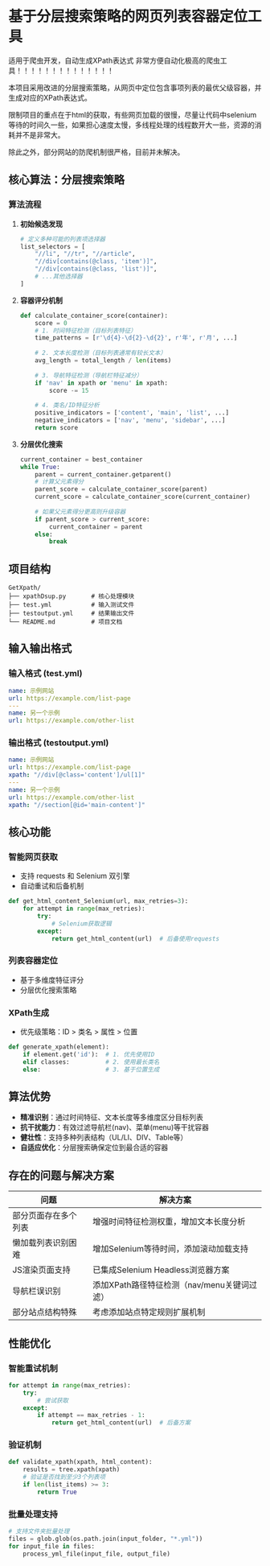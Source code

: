 # 基于分层搜索策略的网页列表容器定位工具

适用于爬虫开发，自动生成XPath表达式
非常方便自动化极高的爬虫工具！！！！！！！！！！！！！！

本项目采用改进的分层搜索策略，从网页中定位包含事项列表的最优父级容器，并生成对应的XPath表达式。

限制项目的重点在于html的获取，有些网页加载的很慢，尽量让代码中selenium等待的时间久一些，如果担心速度太慢，多线程处理的线程数开大一些，资源的消耗并不是非常大。

除此之外，部分网站的防爬机制很严格，目前并未解决。

## 核心算法：分层搜索策略

### 算法流程

1. **初始候选发现**
   ```python
   # 定义多种可能的列表项选择器
   list_selectors = [
       "//li", "//tr", "//article",
       "//div[contains(@class, 'item')]",
       "//div[contains(@class, 'list')]",
       # ...其他选择器
   ]
   ```

2. **容器评分机制**
   ```python
   def calculate_container_score(container):
       score = 0
       # 1. 时间特征检测（目标列表特征）
       time_patterns = [r'\d{4}-\d{2}-\d{2}', r'年', r'月', ...]
       
       # 2. 文本长度检测（目标列表通常有较长文本）
       avg_length = total_length / len(items)
       
       # 3. 导航特征检测（导航栏特征减分）
       if 'nav' in xpath or 'menu' in xpath: 
           score -= 15
       
       # 4. 类名/ID特征分析
       positive_indicators = ['content', 'main', 'list', ...]
       negative_indicators = ['nav', 'menu', 'sidebar', ...]
       return score
   ```

3. **分层优化搜索**
   ```python
   current_container = best_container
   while True:
       parent = current_container.getparent()
       # 计算父元素得分
       parent_score = calculate_container_score(parent)
       current_score = calculate_container_score(current_container)
       
       # 如果父元素得分更高则升级容器
       if parent_score > current_score:
           current_container = parent
       else:
           break
   ```

## 项目结构

```
GetXpath/
├── xpathDsup.py       # 核心处理模块
├── test.yml           # 输入测试文件
├── testoutput.yml     # 结果输出文件
└── README.md          # 项目文档
```

## 输入输出格式

### 输入格式 (test.yml)
```yaml
name: 示例网站
url: https://example.com/list-page
---
name: 另一个示例
url: https://example.com/other-list
```

### 输出格式 (testoutput.yml)
```yaml
name: 示例网站
url: https://example.com/list-page
xpath: "//div[@class='content']/ul[1]"
---
name: 另一个示例
url: https://example.com/other-list
xpath: "//section[@id='main-content']"
```

## 核心功能

### 智能网页获取
- 支持 requests 和 Selenium 双引擎
- 自动重试和后备机制

```python
def get_html_content_Selenium(url, max_retries=3):
    for attempt in range(max_retries):
        try:
            # Selenium获取逻辑
        except:
            return get_html_content(url)  # 后备使用requests
```

### 列表容器定位
- 基于多维度特征评分
- 分层优化搜索策略

### XPath生成
- 优先级策略：ID > 类名 > 属性 > 位置

```python
def generate_xpath(element):
    if element.get('id'):  # 1. 优先使用ID
    elif classes:          # 2. 使用最长类名
    else:                  # 3. 基于位置生成
```


## 算法优势

- **精准识别**：通过时间特征、文本长度等多维度区分目标列表
- **抗干扰能力**：有效过滤导航栏(nav)、菜单(menu)等干扰容器
- **健壮性**：支持多种列表结构（UL/LI、DIV、Table等）
- **自适应优化**：分层搜索确保定位到最合适的容器

## 存在的问题与解决方案

| 问题 | 解决方案 |
|------|----------|
| 部分页面存在多个列表 | 增强时间特征检测权重，增加文本长度分析 |
| 懒加载列表识别困难 | 增加Selenium等待时间，添加滚动加载支持 |
| JS渲染页面支持 | 已集成Selenium Headless浏览器方案 |
| 导航栏误识别 | 添加XPath路径特征检测（nav/menu关键词过滤） |
| 部分站点结构特殊 | 考虑添加站点特定规则扩展机制 |

## 性能优化

### 智能重试机制

```python
for attempt in range(max_retries):
    try:
        # 尝试获取
    except:
        if attempt == max_retries - 1:
            return get_html_content(url)  # 后备方案
```

### 验证机制

```python
def validate_xpath(xpath, html_content):
    results = tree.xpath(xpath)
    # 验证是否找到至少3个列表项
    if len(list_items) >= 3: 
        return True
```

### 批量处理支持

```python
# 支持文件夹批量处理
files = glob.glob(os.path.join(input_folder, "*.yml"))
for input_file in files:
    process_yml_file(input_file, output_file)
```
